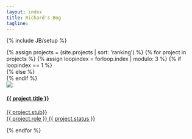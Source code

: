 ```yaml
---
layout: index
title: Richard's Bog
tagline:
---
```

{% include JB/setup %}

<div class="row col-md-12 projects">
  {% assign projects = (site.projects | sort: 'ranking') %}
  {% for project in projects %}
    {% assign loopindex = forloop.index | modulo: 3 %}
    {% if loopindex == 1 %}
      <div class="col-xs-6 col-sm-4 col-md-3" style="margin-left:0px;">
    {% else %}
      <div class="col-xs-6 col-sm-4 col-md-3">
    {% endif %}
        <div class="img-container">
          <a href="{{ project.outbound }}">
            <img src="assets/img/projects/{{ project.picture }}" class="card-image"/>
          </a>
        </div>
        <a class="project-title" href="{{ project.outbound }}">
          <h4>
            {{ project.title }}
          </h4>
          <p>{{ project.stub}}<br />
          {{ project.role }} <span class="status">{{ project.status }}</span></p>
        </a>
      </div>
  {% endfor %}
</div>
